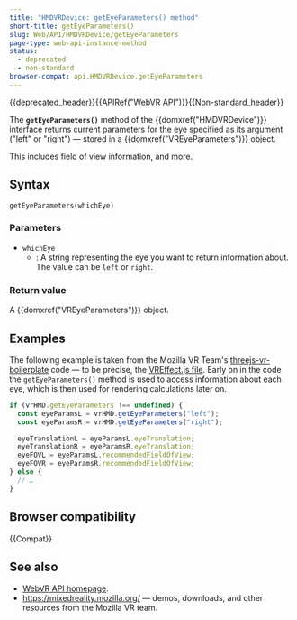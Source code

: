 ```yaml
---
title: "HMDVRDevice: getEyeParameters() method"
short-title: getEyeParameters()
slug: Web/API/HMDVRDevice/getEyeParameters
page-type: web-api-instance-method
status:
  - deprecated
  - non-standard
browser-compat: api.HMDVRDevice.getEyeParameters
---
```


{{deprecated_header}}{{APIRef("WebVR API")}}{{Non-standard_header}}

The **`getEyeParameters()`** method of the {{domxref("HMDVRDevice")}} interface returns current parameters for the eye specified as its argument ("left" or "right") — stored in a {{domxref("VREyeParameters")}} object.

This includes field of view information, and more.

## Syntax

```js-nolint
getEyeParameters(whichEye)
```

### Parameters

- `whichEye`
  - : A string representing the eye you want to return information about. The value can be `left` or `right`.

### Return value

A {{domxref("VREyeParameters")}} object.

## Examples

The following example is taken from the Mozilla VR Team's [threejs-vr-boilerplate](https://github.com/MozillaReality/vr-web-examples/tree/master/threejs-vr-boilerplate) code — to be precise, the [VREffect.js file](https://github.com/MozillaReality/vr-web-examples/blob/master/threejs-vr-boilerplate/js/VREffect.js). Early on in the code the `getEyeParameters()` method is used to access information about each eye, which is then used for rendering calculations later on.

```js
if (vrHMD.getEyeParameters !== undefined) {
  const eyeParamsL = vrHMD.getEyeParameters("left");
  const eyeParamsR = vrHMD.getEyeParameters("right");

  eyeTranslationL = eyeParamsL.eyeTranslation;
  eyeTranslationR = eyeParamsR.eyeTranslation;
  eyeFOVL = eyeParamsL.recommendedFieldOfView;
  eyeFOVR = eyeParamsR.recommendedFieldOfView;
} else {
  // …
}
```

## Browser compatibility

{{Compat}}

## See also

- [WebVR API homepage](/en-US/docs/Web/API/WebVR_API).
- <https://mixedreality.mozilla.org/> — demos, downloads, and other resources from the Mozilla VR team.
